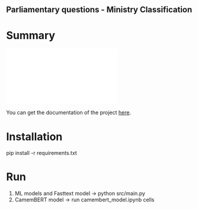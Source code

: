 ## Parliamentary questions - Ministry Classification

# Summary 

<object data="Parliamentary questions ministries.pdf" type="application/pdf" width="700px" height="700px">
    <embed src="Parliamentary questions ministries.pdf">
        <p>You can get the documentation of the project <a href="Parliamentary questions ministries.pdf">here</a>.</p>
    </embed>
</object>



# Installation

pip install -r requirements.txt

# Run 

1.  ML models and Fasttext model -> python src/main.py
2.  CamemBERT model -> run camembert_model.ipynb cells
